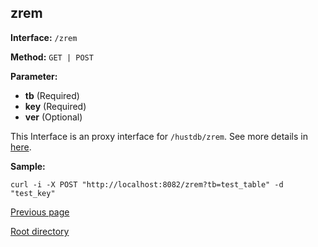## zrem ##

**Interface:** `/zrem`

**Method:** `GET | POST`

**Parameter:** 

*  **tb** (Required)  
*  **key** (Required)  
*  **ver** (Optional)

This Interface is an proxy interface for `/hustdb/zrem`. See more details in [here](../hustdb/hustdb/zrem.md).  

**Sample:**

    curl -i -X POST "http://localhost:8082/zrem?tb=test_table" -d "test_key"

[Previous page](../ha.md)

[Root directory](../../index.md)